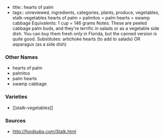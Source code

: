 - title:: hearts of palm
- tags:: unreviewed, ingredients, categories, plants, produce, vegetables, stalk-vegetables
hearts of palm = palmitos = palm hearts = swamp cabbage Equivalents: 1 cup = 146 grams Notes: These are peeled cabbage palm buds, and they're terrific in salads or as a vegetable side dish. You can buy them fresh only in Florida, but the canned version is quite good. Substitutes: artichoke hearts (to add to salads) OR asparagus (as a side dish)

### Other Names

* hearts of palm
* palmitos
* palm hearts
* swamp cabbage

### Varieties

* [[stalk-vegetables]]

### Sources
* http://foodsubs.com/Stalk.html
